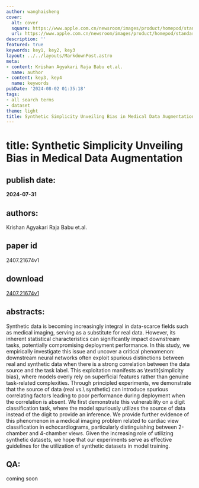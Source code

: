```yaml
---
author: wanghaisheng
cover:
  alt: cover
  square: https://www.apple.com.cn/newsroom/images/product/homepod/standard/Apple-HomePod-hero-230118_big.jpg.large_2x.jpg
  url: https://www.apple.com.cn/newsroom/images/product/homepod/standard/Apple-HomePod-hero-230118_big.jpg.large_2x.jpg
description: ''
featured: true
keywords: key1, key2, key3
layout: ../../layouts/MarkdownPost.astro
meta:
- content: Krishan Agyakari Raja Babu et.al.
  name: author
- content: key3, key4
  name: keywords
pubDate: '2024-08-02 01:35:18'
tags:
- all search terms
- dataset
theme: light
title: Synthetic Simplicity Unveiling Bias in Medical Data Augmentation
---
```


# title: Synthetic Simplicity Unveiling Bias in Medical Data Augmentation 
## publish date: 
**2024-07-31** 
## authors: 
  Krishan Agyakari Raja Babu et.al. 
## paper id
2407.21674v1
## download
[2407.21674v1](http://arxiv.org/abs/2407.21674v1)
## abstracts:
Synthetic data is becoming increasingly integral in data-scarce fields such as medical imaging, serving as a substitute for real data. However, its inherent statistical characteristics can significantly impact downstream tasks, potentially compromising deployment performance. In this study, we empirically investigate this issue and uncover a critical phenomenon: downstream neural networks often exploit spurious distinctions between real and synthetic data when there is a strong correlation between the data source and the task label. This exploitation manifests as \textit{simplicity bias}, where models overly rely on superficial features rather than genuine task-related complexities. Through principled experiments, we demonstrate that the source of data (real vs.\ synthetic) can introduce spurious correlating factors leading to poor performance during deployment when the correlation is absent. We first demonstrate this vulnerability on a digit classification task, where the model spuriously utilizes the source of data instead of the digit to provide an inference. We provide further evidence of this phenomenon in a medical imaging problem related to cardiac view classification in echocardiograms, particularly distinguishing between 2-chamber and 4-chamber views. Given the increasing role of utilizing synthetic datasets, we hope that our experiments serve as effective guidelines for the utilization of synthetic datasets in model training.
## QA:
coming soon
